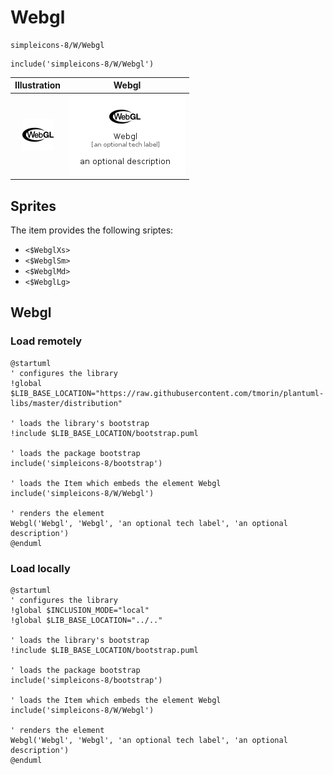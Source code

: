 # Webgl


```text
simpleicons-8/W/Webgl
```

```text
include('simpleicons-8/W/Webgl')
```



| Illustration | Webgl |
| :---: | :---: |
| ![illustration for Illustration](../../simpleicons-8/W/Webgl.png) | ![illustration for Webgl](../../simpleicons-8/W/Webgl.Local.png) |



## Sprites
The item provides the following sriptes:

- `<$WebglXs>`
- `<$WebglSm>`
- `<$WebglMd>`
- `<$WebglLg>`





## Webgl

### Load remotely
```plantuml
@startuml
' configures the library
!global $LIB_BASE_LOCATION="https://raw.githubusercontent.com/tmorin/plantuml-libs/master/distribution"

' loads the library's bootstrap
!include $LIB_BASE_LOCATION/bootstrap.puml

' loads the package bootstrap
include('simpleicons-8/bootstrap')

' loads the Item which embeds the element Webgl
include('simpleicons-8/W/Webgl')

' renders the element
Webgl('Webgl', 'Webgl', 'an optional tech label', 'an optional description')
@enduml
```

### Load locally
```plantuml
@startuml
' configures the library
!global $INCLUSION_MODE="local"
!global $LIB_BASE_LOCATION="../.."

' loads the library's bootstrap
!include $LIB_BASE_LOCATION/bootstrap.puml

' loads the package bootstrap
include('simpleicons-8/bootstrap')

' loads the Item which embeds the element Webgl
include('simpleicons-8/W/Webgl')

' renders the element
Webgl('Webgl', 'Webgl', 'an optional tech label', 'an optional description')
@enduml
```

